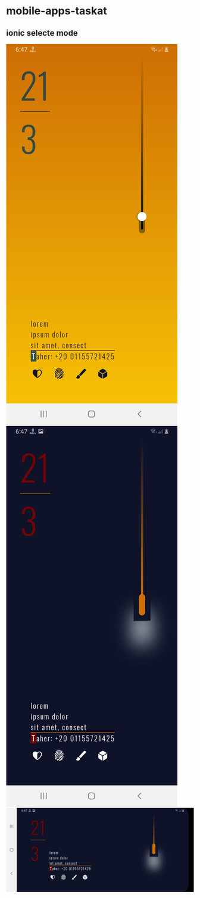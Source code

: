 # mobile-apps-taskat

<h2> ionic selecte mode </h2> 

<img src="./src/assets/img/img1.jpg" >

<img src="./src/assets/img/img2.jpg" >

<img src="./src/assets/img/img3.jpg" >
